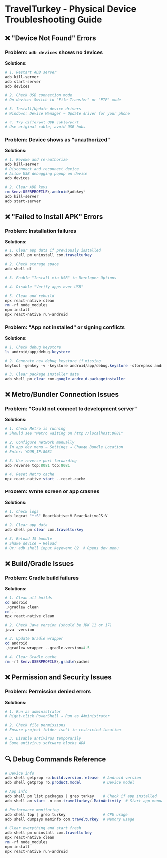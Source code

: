 # TravelTurkey - Physical Device Troubleshooting Guide

## ❌ "Device Not Found" Errors

### Problem: `adb devices` shows no devices

**Solutions:**

```powershell
# 1. Restart ADB server
adb kill-server
adb start-server
adb devices

# 2. Check USB connection mode
# On device: Switch to "File Transfer" or "PTP" mode

# 3. Install/Update device drivers
# Windows: Device Manager → Update driver for your phone

# 4. Try different USB cable/port
# Use original cable, avoid USB hubs
```

### Problem: Device shows as "unauthorized"

**Solutions:**

```powershell
# 1. Revoke and re-authorize
adb kill-server
# Disconnect and reconnect device
# Allow USB debugging popup on device
adb devices

# 2. Clear ADB keys
rm $env:USERPROFILE\.android\adbkey*
adb kill-server
adb start-server
```

## ❌ "Failed to Install APK" Errors

### Problem: Installation failures

**Solutions:**

```powershell
# 1. Clear app data if previously installed
adb shell pm uninstall com.travelturkey

# 2. Check storage space
adb shell df

# 3. Enable "Install via USB" in Developer Options

# 4. Disable "Verify apps over USB"

# 5. Clean and rebuild
npx react-native clean
rm -rf node_modules
npm install
npx react-native run-android
```

### Problem: "App not installed" or signing conflicts

**Solutions:**

```powershell
# 1. Check debug keystore
ls android/app/debug.keystore

# 2. Generate new debug keystore if missing
keytool -genkey -v -keystore android/app/debug.keystore -storepass android -alias androiddebugkey -keypass android -keyalg RSA -keysize 2048 -validity 10000

# 3. Clear package installer data
adb shell pm clear com.google.android.packageinstaller
```

## ❌ Metro/Bundler Connection Issues

### Problem: "Could not connect to development server"

**Solutions:**

```powershell
# 1. Check Metro is running
# Should see "Metro waiting on http://localhost:8081"

# 2. Configure network manually
# In app dev menu → Settings → Change Bundle Location
# Enter: YOUR_IP:8081

# 3. Use reverse port forwarding
adb reverse tcp:8081 tcp:8081

# 4. Reset Metro cache
npx react-native start --reset-cache
```

### Problem: White screen or app crashes

**Solutions:**

```powershell
# 1. Check logs
adb logcat "*:S" ReactNative:V ReactNativeJS:V

# 2. Clear app data
adb shell pm clear com.travelturkey

# 3. Reload JS bundle
# Shake device → Reload
# Or: adb shell input keyevent 82  # Opens dev menu
```

## ❌ Build/Gradle Issues

### Problem: Gradle build failures

**Solutions:**

```powershell
# 1. Clean all builds
cd android
./gradlew clean
cd ..
npx react-native clean

# 2. Check Java version (should be JDK 11 or 17)
java -version

# 3. Update Gradle wrapper
cd android
./gradlew wrapper --gradle-version=8.5

# 4. Clear Gradle cache
rm -rf $env:USERPROFILE\.gradle\caches
```

## ❌ Permission and Security Issues

### Problem: Permission denied errors

**Solutions:**

```powershell
# 1. Run as administrator
# Right-click PowerShell → Run as Administrator

# 2. Check file permissions
# Ensure project folder isn't in restricted location

# 3. Disable antivirus temporarily
# Some antivirus software blocks ADB
```

## 🔍 Debug Commands Reference

```powershell
# Device info
adb shell getprop ro.build.version.release  # Android version
adb shell getprop ro.product.model          # Device model

# App info
adb shell pm list packages | grep turkey    # Check if app installed
adb shell am start -n com.travelturkey/.MainActivity  # Start app manually

# Performance monitoring
adb shell top | grep turkey                 # CPU usage
adb shell dumpsys meminfo com.travelturkey  # Memory usage

# Clear everything and start fresh
adb shell pm uninstall com.travelturkey
npx react-native clean
rm -rf node_modules
npm install
npx react-native run-android
```
